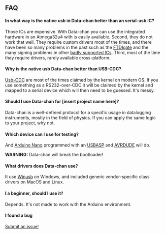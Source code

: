 
## FAQ

#### In what way is the native usb in Data-chan better than an serial-usb IC?

Those ICs are expensive. With Data-chan you can use the integrated hardware in an Atmega32u4 with is easily available. 
Second, they do not work that well. They require custom drivers most of the times, and there have been so many problems in the past such as the [FTDIgate](https://hackaday.com/tag/ftdi-gate/) and the many signing problems in other [badly supported ICs](https://tzapu.com/making-ch340-ch341-serial-adapters-work-under-el-capitan-os-x/).
Third, most of the time they require drivers, rarely available cross-platform.

#### Why is the native usb Data-chan better than USB-CDC?

[Usb-CDC](https://en.wikipedia.org/wiki/USB_communications_device_class) are most of the times claimed by the kernel on modern OS. If you use something as a RS232-over-CDC it will be claimed by the kernel and mapped to a serial device which will then need to be guessed. It's messy.

#### Should I use Data-chan for [insert project name here]? 

Data-chan is a well-defined protocol for a specific usage in datalogging instruments, mostly in the field of physics. If you can apply the same logic to your project, why not.

#### Which device can I use for testing?

And [Arduino Nano](https://www.arduino.cc/en/Main/ArduinoBoardNano) programmed with an [USBASP](http://www.fischl.de/usbasp/) and [AVRDUDE](http://www.nongnu.org/avrdude/) will do.

**WARNING:** Data-chan will break the bootloader!

#### What drivers does Data-chan use?

It use [Winusb](https://msdn.microsoft.com/it-it/library/windows/hardware/ff540196(v=vs.85).aspx) on Windows, and included generic vendor-specific class drivers on MacOS and Linux.

#### I a beginner, should I use it?

Depends. It's not made to work with the Arduino environment. 

#### I found a bug

[Submit an issue!](https://github.com/NeroReflex/data-chan/issues/new)
